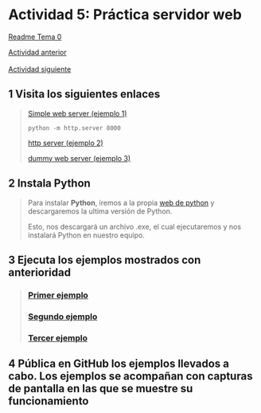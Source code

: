 # Actividad 5: Práctica servidor web

[Readme Tema 0](/Tema0/readme.md)

[Actividad anterior](0.4.md)
&emsp;&emsp;&emsp;&emsp;&emsp;&emsp;&emsp;&emsp;&emsp;&emsp;&emsp;&emsp;&emsp;&emsp;&emsp;&emsp;&emsp;&emsp;&emsp;&emsp;&emsp;&emsp;&emsp;&emsp;&emsp;&emsp;&emsp;&emsp;&emsp;&emsp;&emsp;&emsp;&emsp;
[Actividad siguiente](0.6.md)

## 1 Visita los siguientes enlaces

>
> [Simple web server (ejemplo 1)](https://docs.python.org/3/library/http.server.html)
>
> ``python -m http.server 8000``
>
> [http server (ejemplo 2)](https://github.com/python/cpython/blob/main/Lib/http/server.py)
>
> [dummy web server (ejemplo 3)](https://gist.github.com/kabinpokhrel/6fd1275603e9d5f1e284be717cbd1bff)

## 2 Instala Python

>
> Para instalar **Python**, iremos a la propia
> [web de python](https://www.python.org/)
> y descargaremos la ultima versión de Python.
>
> Esto, nos descargará un archivo .exe, el cual ejecutaremos y nos instalará Python en nuestro equipo.
>

## 3 Ejecuta los ejemplos mostrados con anterioridad

>
> ### [Primer ejemplo](res/0.5.1.py)
>
> ### [Segundo ejemplo](res/0.5.2.py)
>
> ### [Tercer ejemplo](res/0.5.3.py)
>

## 4 Pública en GitHub los ejemplos llevados a cabo. Los ejemplos se acompañan con capturas de pantalla en las que se muestre su funcionamiento
